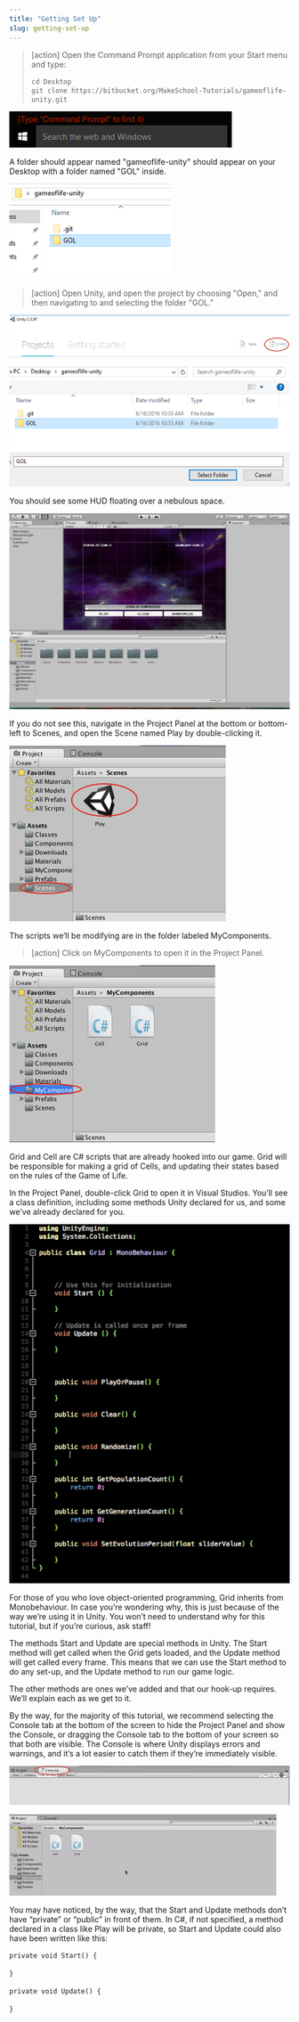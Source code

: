```yaml
---
title: "Getting Set Up"
slug: getting-set-up
---
```


>[action]
>Open the Command Prompt application from your Start menu and type:
>
>```
>cd Desktop
>git clone https://bitbucket.org/MakeSchool-Tutorials/gameoflife-unity.git
>```

![](../media/start_menu.PNG)

A folder should appear named "gameoflife-unity" should appear on your Desktop with a folder named "GOL" inside.

![](../media/folders.PNG)

>[action]
> Open Unity, and open the project by choosing "Open," and then navigating to and selecting the folder "GOL."

![](../media/open.PNG)

![](../media/open_2.PNG)

You should see some HUD floating over a nebulous space.

![](../media/image50.png)

If you do not see this, navigate in the Project Panel at the bottom or
bottom-left to Scenes, and open the Scene named Play by double-clicking
it.

![](../media/image20.png)

The scripts we’ll be modifying are in the folder labeled MyComponents.

>[action]
>Click on MyComponents to open it in the Project Panel.

![](../media/image36.png)

Grid and Cell are C\# scripts that are already hooked into our game.
Grid will be responsible for making a grid of Cells, and updating their
states based on the rules of the Game of Life.

In the Project Panel, double-click Grid to open it in Visual Studios.
You’ll see a class definition, including some methods Unity declared for
us, and some we’ve already declared for you.

![](../media/image30.png)

For those of you who love object-oriented programming, Grid inherits
from Monobehaviour. In case you’re wondering why, this is just because
of the way we’re using it in Unity. You won’t need to understand why for
this tutorial, but if you’re curious, ask staff!

The methods Start and Update are special methods in Unity. The Start
method will get called when the Grid gets loaded, and the Update method
will get called every frame. This means that we can use the Start method
to do any set-up, and the Update method to run our game logic.

The other methods are ones we’ve added and that our hook-up requires.
We’ll explain each as we get to it.

By the way, for the majority of this tutorial, we recommend selecting
the Console tab at the bottom of the screen to hide the Project Panel
and show the Console, or dragging the Console tab to the bottom of your
screen so that both are visible. The Console is where Unity displays
errors and warnings, and it’s a lot easier to catch them if they’re
immediately visible.

![](../media/image37.png)

![](../media/image51.gif)

You may have noticed, by the way, that the Start and Update methods
don’t have “private” or “public” in front of them. In C\#, if not
specified, a method declared in a class like Play will be private, so
Start and Update could also have been written like this:

```
private void Start() {

}

private void Update() {

}
```
